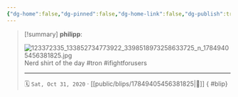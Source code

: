 ```yaml
---
{"dg-home":false,"dg-pinned":false,"dg-home-link":false,"dg-publish":true,"type":"blip","disabled rules":["yaml-title","yaml-title-alias","file-name-heading"],"title":"philipp on instagram @ 2020-10-31","created-date":"2020-10-31T08:29:00","updated-date":"2025-05-02T17:43:07","dg-path":"blips/17849405456381825.md","permalink":"/blips/17849405456381825/","dgPassFrontmatter":true,"created":"2020-10-31T08:29:00","updated":"2025-05-02T17:43:07"}
---
```


> [!summary] **philipp**:
>
> ![123372335_133852734773922_3398518973258633725_n_17849405456381825.jpg](/img/user/attachments/123372335_133852734773922_3398518973258633725_n_17849405456381825.jpg)
> Nerd shirt of the day #tron #ifightforusers
> - - -
>
> 🗓️ `Sat, Oct 31, 2020` · [[public/blips/17849405456381825\|🔗]]
{ #blip}

